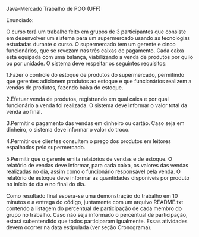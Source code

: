 Java-Mercado
Trabalho de POO (UFF)

Enunciado:

O curso terá um trabalho feito em grupos de 3 participantes que consiste em desenvolver um sistema para um supermercado usando as tecnologias estudadas durante o curso. O supermercado tem um gerente e cinco funcionários, que se revezam nas três caixas de pagamento. Cada caixa está equipada com uma balança, viabilizando a venda de produtos por quilo ou por unidade. O sistema deve respeitar os seguintes requisitos:

1.Fazer o controle do estoque de produtos do supermercado, permitindo que gerentes adicionem produtos ao estoque e que funcionários realizem a vendas de produtos, fazendo baixa do estoque.

2.Efetuar venda de produtos, registrando em qual caixa e por qual funcionário a venda foi realizada. O sistema deve informar o valor total da venda ao final.

3.Permitir o pagamento das vendas em dinheiro ou cartão. Caso seja em dinheiro, o sistema deve informar o valor do troco.

4.Permitir que clientes consultem o preço dos produtos em leitores espalhados pelo supermercado.

5.Permitir que o gerente emita relatórios de vendas e de estoque. O relatório de vendas deve informar, para cada caixa, os valores das vendas realizadas no dia, assim como o funcionário responsável pela venda. O relatório de estoque deve informar as quantidades disponíveis por produto no início do dia e no final do dia.

Como resultado final espera-se uma demonstração do trabalho em 10 minutos e a entrega do código, juntamente com um arquivo README.txt contendo a listagem do percentual de participação de cada membro do grupo no trabalho. Caso não seja informado o percentual de participação, estará subentendido que todos participaram igualmente. Essas atividades devem ocorrer na data estipulada (ver seção Cronograma).
